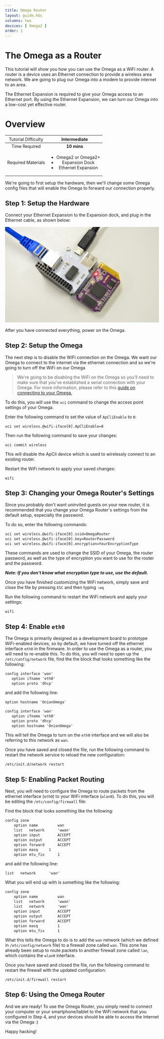 ```yaml
---
title: Omega Router
layout: guide.hbs
columns: two
devices: [ Omega2 ]
order: 1
---
```


# The Omega as a Router

[//]: # (high level introduction of what we're doing in this tutorial: turning the omega into a router, brief description of a router)

This tutorial will show you how you can use the Omega as a WiFi router. A router is a device uses an Ethernet connection to provide a wireless area network. We are going to plug our Omega into a modem to provide internet to an area.

The Ethernet Expansion is required to give your Omega access to an Ethernet port. By using the Ethernet Expansion, we can turn our Omega into a low-cost yet effective router.

[//]: # (illustration showing the whole system)

# Overview

| <span style="font-weight:normal">Tutorial Difficulty</span> | Intermediate |
| :---: | :---: |
| Time Required| **10 mins** |
| Required Materials | <ul><li>Omega2 or Omega2+</li><li>Expansion Dock</li><li>Ethernet Expansion</li></ul> |


We're going to first setup the hardware, then we'll change some Omega config files that will enable the Omega to forward our connection properly.

## Step 1: Setup the Hardware


Connect your Ethernet Expansion to the Expansion dock, and plug in the Ethernet cable, as shown below:

![Omega Router](../img/omega-router-pic-1.jpg)

After you have connected everything, power on the Omega.


## Step 2: Setup the Omega

[//]: # (explanation of which wifi you're disabling)

The next step is to disable the WiFi connection on the Omega. We want our Omega to connect to the internet via the ethernet connection and so we're going to turn off the WiFi on our Omega

>We're going to be disabling the WiFi on the Omega so you'll need to make sure that you've established a serial connection with your Omega. For more information, please refer to this [guide on connecting to your Omega.](../Get-Started/Using-the-Command-Line/connecting)

To do this, you will use the `uci` command to change the access point settings of your Omega.

Enter the following command to set the value of `ApCliEnable` to `0`:

```
uci set wireless.@wifi-iface[0].ApCliEnable=0
```

Then run the following command to save your changes:

```
uci commit wireless
```

This will disable the ApCli device which is used to wirelessly connect to an existing router.


Restart the WiFi network to apply your saved changes:
```
wifi
```

[//]: # (create a new step regarding the ssid name)
## Step 3: Changing your Omega Router's Settings

Since you probably don't want uninvited guests on your new router, it is recommended that you change your Omega Router's settings from the default setup, especially the password.

To do so, enter the following commands:

```
uci set wireless.@wifi-iface[0].ssid=OmegaRouter
uci set wireless.@wifi-iface[0].key=RouterPassword
uci set wireless.@wifi-iface[0].encryption=YourEncryptionType
```
These commands are used to change the SSID of your Omega, the router password, as well as the type of encryption you want to use for the router and the password.

***Note: If you don't know what encryption type to use, use the default.***

Once you have finished customizing the WiFi network, simply save and close the file by pressing `ESC` and then typing `:wq`

Run the following command to restart the WiFi network and apply your settings:

```
wifi
```

## Step 4: Enable `eth0`

The Omega is primarily designed as a development board to prototype WiFi-enabled devices, so by default, we have turned off the ethernet interface `eth0` in the firmware. In order to use the Omega as a router, you will need to re-enable this. To do this, you will need to open up the `/etc/config/network` file, find the the block that looks something like the following:

```
config interface 'wan'
   option ifname 'eth0'
   option proto 'dhcp'   
```
and add the following line:

```
option hostname 'OnionOmega'
```

```
config interface 'wan'
   option ifname 'eth0'
   option proto 'dhcp'
   option hostname 'OnionOmega'
```

This will tell the Omega to turn on the `eth0` interface and we will also be referring to this network as `wan`.

Once you have saved and closed the file, run the following command to restart the network service to reload the new configuration:

```
/etc/init.d/network restart
```

## Step 5: Enabling Packet Routing

Next, you will need to configure the Omega to route packets from the ethernet interface (`eth0`) to your WiFi interface (`wlan0`). To do this, you will be editing the `/etc/config/firewall` file:

Find the block that looks something like the following:

```
config zone
    option name         wan
    list   network      'wwan'
    option input        ACCEPT
    option output       ACCEPT
    option forward      ACCEPT
    option masq     1
    option mtu_fix      1
```

and add the following line:

```
list   network      'wan'
```

What you will end up with is something like the following:

```
config zone
    option name         wan
    list   network      'wwan'
    list   network      'wan'
    option input        ACCEPT
    option output       ACCEPT
    option forward      ACCEPT
    option masq         1
    option mtu_fix      1
```

What this tells the Omega to do is to add the `wan` network (which we defined in `/etc/config/network` file) to a firewall zone called `wan`. This zone has already been setup to route packets to another firewall zone called `lan`, which contains the `wlan0` interface.

Once you have saved and closed the file, run the following command to restart the firewall with the updated configuration:

```
/etc/init.d/firewall restart
```

## Step 6: Using the Omega Router

And we are ready! To use the Omega Router, you simply need to connect your computer or your smartphone/tablet to the WiFi network that you configured in Step 4, and your devices should be able to access the Internet via the Omega :)

Happy hacking!
